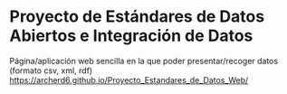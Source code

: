 # Proyecto de Estándares de Datos Abiertos e Integración de Datos

Página/aplicación web sencilla en la que poder presentar/recoger datos (formato csv, xml, rdf) <br>
https://archerd6.github.io/Proyecto_Estandares_de_Datos_Web/
